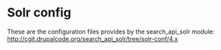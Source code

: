 # Solr config

These are the configuration files provides by the search_api_solr module: http://cgit.drupalcode.org/search_api_solr/tree/solr-conf/4.x
